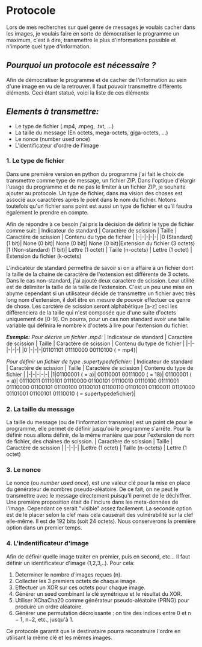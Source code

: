 # Protocole
Lors de mes recherches sur quel genre de messages je voulais cacher dans les images, je voulais faire en sorte de démocratiser le programme un maximum, c'est à dire, transmettre le plus d'informations possible et n'importe quel type d'information. 

## _Pourquoi un protocole est nécessaire ?_
Afin de démocratiser le programme et de cacher de l'information au sein d'une image en vu de la retrouver. Il faut pouvoir transmettre différents éléments. Ceci étant statué, voici la liste de ces éléments:

## _Elements à transmettre:_
- Le type de fichier (.mp4, .mpeg, .txt, ...)
- La taille du message (En octets, mega-octets, giga-octets,  ...)
- Le nonce (number used once)
- L'identificateur d'ordre de l'image

### 1. Le type de fichier
Dans une première version en python du programme j'ai fait le choix de transmettre comme type de message, un fichier ZIP. Dans l'optique d'élargir l'usage du programme et de ne pas le limiter à un fichier ZIP, je souhaite ajouter au protocole. Un type de fichier, dans ma vision des choses est associé aux caractères après le point dans le nom du fichier. Notons toutefois qu'un fichier sans point est aussi un type de fichier et qu'il faudra également le prendre en compte.

Afin de répondre à ce besoin j'ai pris la décision de définir le type de fichier comme suit:
| Indicateur de standard | Caractère de scission | Taille | Caractère de scission | Contenu du type de fichier | 
|-|-|-|-|-|
|0 (Standard) (1 bit)| None (0 bit)| None (0 bit)| None (0 bit)|Extension du fichier (3 octets) 
|1 (Non-standard) (1 bit)| Lettre (1 octet) | Taille (n-octets) | Lettre (1 octet) | Extension du fichier (k-octets)

L'indicateur de standard permettra de savoir si on a affaire à un fichier dont la taille de la chaine de caractère de l'extension est différente de 3 octets. Dans le cas non-standard, j'ai ajouté deux caractère de scission. Leur utilité est de délimiter la taille de la taille de l'extension. C'est un peu une mise en abyme cependant si un utilisateur décide de transmettre un fichier avec très long nom d'extension, il doit être en mesure de pouvoir effectuer ce genre de chose. Les carctère de scission seront alphabétique [a-z] ceci les différenciera de la taille qui n'est composée que d'une suite d'octets uniquement de [0-9]. On pourra, pour un cas non standard avoir une taille variable qui définira le nombre k d'octets à lire pour l'extension du fichier.

**_Exemple:_**
_Pour décrire un fichier .mp4:_
| Indicateur de standard | Caractère de scission | Taille | Caractère de scission | Contenu du type de fichier | 
|-|-|-|-|-|
|0 |-|-|-|01101101 01110000 00110100 ( = mp4)|

_Pour définir un fichier de type .supertypedefichier:_
| Indicateur de standard | Caractère de scission | Taille | Caractère de scission | Contenu du type de fichier | 
|-|-|-|-|-|
|1|01100001 ( = a)| 00110001 00111000 ( = 18)| 01100001 ( = a)| 01110011 01110101 01110000 01100101 01110010 01110100 01111001 01110000 01100101 01100100 01100101 01100110 01101001 01100011 01101000 01101001 01100101 01110010 ( = supertypedefichier)|

### 2. La taille du message
La taille du message (ou de l'information transmise) est un point clé pour le programme, elle permet de définir jusqu'où le programme s'arrête. Pour la définir nous allons définir, de la même manière que pour l'extension de nom de fichier, des chaines de scission.
| Caractère de scission | Taille | Caractère de scission | 
|-|-|-|
|Lettre (1 octet) | Taille (n-octets) | Lettre (1 octet) 

### 3. Le nonce
Le nonce (ou _number used once_), est une valeur clé pour la mise en place du générateur de nombres pseudo-aléatoire. De ce fait, on ne peut le transmettre avec le message directement puisqu'il permet de le déchiffrer. Une première proposition était de l'inclure dans les meta-données de l'image. Cependant ce serait "visible" assez facilement. La seconde option est de le placer selon la clef mais cela causerait des vulnérabilité sur la clef elle-même. Il est de 192 bits (soit 24 octets). Nous conserverons la première option dans un premier temps.

### 4. L'indentificateur d'image
Afin de définir quelle image traiter en premier, puis en second, etc... Il faut définir un identificateur d'image (1,2,3,..). 
Pour cela: 
1. Determiner le nombre d'images reçues (n).
2. Collecter les 3 premiers octets de chaque image.
3. Effectuer un XOR sur ces octets pour chaque image.
4. Générer un seed combinant la clé symétrique et le résultat du XOR.
5. Utiliser XChaCha20 comme générateur pseudo-aléatoire (PRNG) pour produire un ordre aléatoire.
6. Générer une permutation décroissante : on tire des indices entre 0 et n − 1, n−2, etc., jusqu'à 1.

Ce protocole garantit que le destinataire pourra reconstruire l'ordre en utilisant la même clé et les mêmes images.

